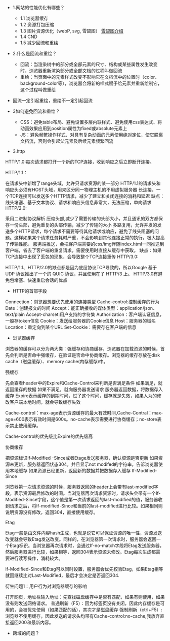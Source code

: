 - 1.网站的性能优化有哪些？
  - 1.1 浏览器缓存
  - 1.2 资源打包压缩
  - 1.3 图片资源优化（webP, svg, 雪碧图） [雪碧图介绍](https://blog.csdn.net/allenyhy/article/details/81484642)
  - 1.4 CND
  - 1.5 减少回流和重绘

- 2.什么是回流和重绘？
  - 回流：当渲染树中的部分或全部元素的尺寸、结构或某些属性发生改变时，浏览器重新渲染部分或全部文档的过程叫做回流
  - 重绘：当页面中的元素样式改变不影响它在文档流中的位置时（color、background-color等），浏览器会将新的样式赋予给元素并重新绘制它，这个过程叫做重绘

- 回流一定引起重绘，重绘不一定引起回流

- 3如何避免回流和重绘？
  - CSS：避免table布局、避免设置多层内联样式、避免使用css表达式、将动画效果应用到position属性为fixed或absolute元素上
  - JS：避免频繁操作样式、对具有复杂动画的元素使用绝对定位，使它脱离文档流，否则会引起父元素及后续元素频繁回流


- 3.http
  
HTTP/1.0:每次请求都打开一个新的TCP连接，收到响应之后立即断开连接。

HTTP/1.1：

在请求头中新增了range头域，允许只请求资源的某一部分
HTTP/1.1的请求头和响应头必须有HOST头域，用来区分同一物理主机的不用虚拟服务器
长连接，一个TCP连接可以发送多个HTTP请求，减少了建立和关闭连接的消耗和延迟
缺点：线头堵塞、基于文本协议、请求和响应头信息非常大，无法压缩，单向请求
HTTP/2.0:

采用二进制协议解析
压缩头部,减少了需要传输的头部大小，并且通讯的双方都保存一份头部，避免重复的头部传输，减少了传输的大小
多路复用，允许并发的发送多个HTTP请求，每个请求不需要等待其他请求或响应，避免了线头阻塞的问题。这样如果某个请求任务耗时严重，不会影响到其他连接正常的执行，极大提高了传输性能。
服务端推送，会把客户端需要的css/img伴随index.html一同推送到客户端，省去了客户端的重复请求，需要使用时直接从缓存中获取。
缺点：如果TCP连接中出现了丢包的现象，会导致整个TCP连接重传
HTTP/3.0:

HTTP/1.1、HTTP/2.0的缺点都是因为底层协议TCP导致的，所以Google 基于 UDP 协议推出了一个的 QUIC 协议，并且使用在了 HTTP/3 上。
HTTP/3.0有避免包堵塞、快速重启会话的优点


- HTTP的首部字段

Connection：浏览器想要优先使用的连接类型
Cache-control:控制缓存的行为
Date：创建报文的时间
Accept：能正确接收的媒体类型：application/json、text/plain
Accept-charset:用户支持的字符集
Authorization：客户端认证信息，一般存token信息
Cookie：发送给服务器的Cookie信息
Host：服务器的域名
Location：重定向到某个URL
Set-Cookie：需要存在客户端的信息


- 浏览器缓存

浏览器的缓存可以分为两大类：强缓存和协商缓存，浏览器在加载资源的时候，首先会判断是否命中强缓存，在验证是否命中协商缓存。浏览器的缓存存放在disk cache（磁盘缓存）、memory cache(内存缓存)中。

强缓存

先会查看header中的Expire和Cache-Control来判断是否满足条件
如果满足，就返回缓存的数据
如果不满足，就向服务器发送请求
服务器返回数据，将数据存入缓存
Expire表示缓存的到期时间，过了这个时间，缓存就是失效，如果人为的修改客户端本地时间，就会导致缓存失效

Cache-control：max-age表示资源缓存的最大有效时间,Cache-Contral：max-age=600表示有效时间是600s。no-cache表示需要进行协商缓存；no-store表示禁止使用缓存。

Cache-control的优先级比Expire的优先级高

协商缓存

把资源标识If-Modified -Since或者Etage发送服务器，确认资源是否更新
如果资源未更新，服务器返回状态304，并且显示not modifed的字符串，告诉浏览器使用本地缓存
如果资源已经更新，返回新的数据并把数据存入缓存
If-Modified-Since

浏览器第一次请求资源的时候，服务器返回的header上会带有last-modified字段，表示资源最后修改的时间。当浏览器再次请求资源时，请求头会带有一个If-Modified-Since字段，这个值是第一次请求返回的last-modified的值，服务器收到请求之后，将If-modified-Since和当前的last-modified进行比较。如果相同则说明资源没有修改，返回304，直接使用缓存。

Etag

Etag一般是由文件内容hash生成，也就是说它可以保证资源的唯一性，资源发送改变就会导致Etag发送改变。同样的，在浏览器第一次请求时，服务器会返回一个Etag标识。当浏览器再次请求时，会通过If-no-match字段将Etag发送服务器，然后服务器进行比较，如果相等，返回304表示资源未修改。Etag每次生成都需要进行读写操作，消耗较大。

If-Modified-Since和Etag可以同时设置，服务器会优先校验Etag，如果Etag相等就回继续比对Last-Modified，最后才会决定是否返回304.

衍生问题1：用户行为对浏览器缓存的影响

打开网页，地址栏输入地址：先查找磁盘缓存中是否有匹配，如果有则使用，如果没有则发送网络请求。
普通刷新（F5）：因为标签页没有关闭，因此内存缓存是可用的，会被优先使用（如果匹配的话），其次才是磁盘缓存
强制刷新（ctrl+F5）:浏览器不使用缓存，因此发送的请求头均带有Cache-control:no-cache,我放弃直接返回200和最新内容。


- 跨域的问题？